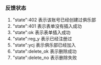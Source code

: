 ### 反馈状态
1. "state":402 表示该账号已经创建过俱乐部
2. "state":401 表示表单没有插入成功
3. "state":ok 表示表单插入成功
4. "state":reg_y 表示已经注册过
5. "state":ycj 表示俱乐部已经加入
6. "state":delete_ok 表示删除成功
7. "state":delete_no 表示删除失败


